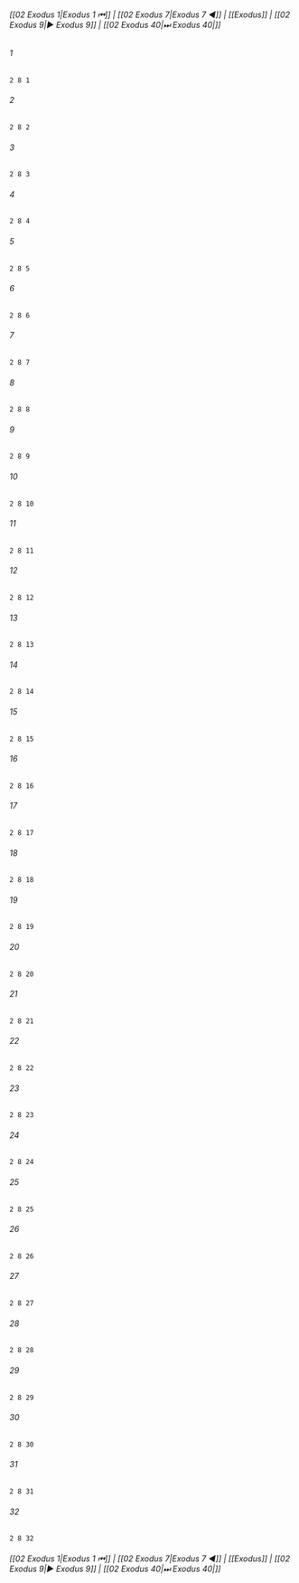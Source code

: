 
###### [[02 Exodus 1|Exodus 1 ⏮]] | [[02 Exodus 7|Exodus 7 ◀]] | [[Exodus]] | [[02 Exodus 9|▶ Exodus 9]] | [[02 Exodus 40|⏭ Exodus 40|]]

###### 1
``` verse
2 8 1 
```
###### 2
``` verse
2 8 2 
```
###### 3
``` verse
2 8 3 
```
###### 4
``` verse
2 8 4 
```
###### 5
``` verse
2 8 5 
```
###### 6
``` verse
2 8 6 
```
###### 7
``` verse
2 8 7 
```
###### 8
``` verse
2 8 8 
```
###### 9
``` verse
2 8 9 
```
###### 10
``` verse
2 8 10 
```
###### 11
``` verse
2 8 11 
```
###### 12
``` verse
2 8 12 
```
###### 13
``` verse
2 8 13 
```
###### 14
``` verse
2 8 14 
```
###### 15
``` verse
2 8 15 
```
###### 16
``` verse
2 8 16 
```
###### 17
``` verse
2 8 17 
```
###### 18
``` verse
2 8 18 
```
###### 19
``` verse
2 8 19 
```
###### 20
``` verse
2 8 20 
```
###### 21
``` verse
2 8 21 
```
###### 22
``` verse
2 8 22 
```
###### 23
``` verse
2 8 23 
```
###### 24
``` verse
2 8 24 
```
###### 25
``` verse
2 8 25 
```
###### 26
``` verse
2 8 26 
```
###### 27
``` verse
2 8 27 
```
###### 28
``` verse
2 8 28 
```
###### 29
``` verse
2 8 29 
```
###### 30
``` verse
2 8 30 
```
###### 31
``` verse
2 8 31 
```
###### 32
``` verse
2 8 32 
```

###### [[02 Exodus 1|Exodus 1 ⏮]] | [[02 Exodus 7|Exodus 7 ◀]] | [[Exodus]] | [[02 Exodus 9|▶ Exodus 9]] | [[02 Exodus 40|⏭ Exodus 40|]]

